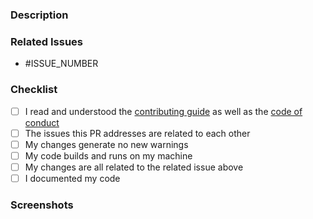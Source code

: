 <!--- IMPORTANT: If this PR addresses multiple unrelated issues, it will be closed until separated. -->

### Description

<!--- REQUIRED: Describe what changed in detail -->

### Related Issues

<!--- REQUIRED: Tag all related issues (e.g. * #123) -->
<!--- If this PR resolves the issue please specify (e.g. * closes #123) -->
<!--- If this PR addresses multiple issues, these issues must be related to one other -->

* #ISSUE_NUMBER

### Checklist

<!--- Add things that are not yet implemented above -->

- [ ] I read and understood the [contributing guide](https://github.com/Wabi-Studios/Cosmo/blob/main/CONTRIBUTING.md) as well as the [code of conduct](https://github.com/Wabi-Studios/Cosmo/blob/main/CODE_OF_CONDUCT.md)
- [ ] The issues this PR addresses are related to each other
- [ ] My changes generate no new warnings
- [ ] My code builds and runs on my machine
- [ ] My changes are all related to the related issue above
- [ ] I documented my code

### Screenshots

<!--- REQUIRED: if issue is UI related -->

<!--- IMPORTANT: Fill out all required fields. Otherwise we might close this PR temporarily -->
